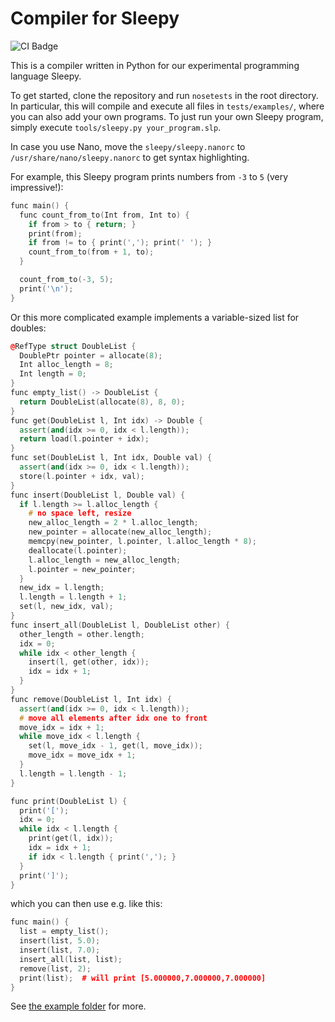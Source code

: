 # Compiler for Sleepy

![CI Badge](https://github.com/Zettelkasten/sleepy/actions/workflows/main.yml/badge.svg)

This is a compiler written in Python for our experimental programming language Sleepy.

To get started, clone the repository and run `nosetests` in the root directory.
In particular, this will compile and execute all files in `tests/examples/`, where you can also add your own programs.
To just run your own Sleepy program, simply execute `tools/sleepy.py your_program.slp`.

In case you use Nano, move the `sleepy/sleepy.nanorc` to `/usr/share/nano/sleepy.nanorc` to get syntax highlighting.

For example, this Sleepy program prints numbers from `-3` to `5` (very impressive!):
```c++
func main() {
  func count_from_to(Int from, Int to) {
    if from > to { return; }
    print(from);
    if from != to { print(','); print(' '); }
    count_from_to(from + 1, to);
  }

  count_from_to(-3, 5);
  print('\n');
}
```

Or this more complicated example implements a variable-sized list for doubles:
```c++
@RefType struct DoubleList {
  DoublePtr pointer = allocate(8);
  Int alloc_length = 8;
  Int length = 0;
}
func empty_list() -> DoubleList {
  return DoubleList(allocate(8), 8, 0);
}
func get(DoubleList l, Int idx) -> Double {
  assert(and(idx >= 0, idx < l.length));
  return load(l.pointer + idx);
}
func set(DoubleList l, Int idx, Double val) {
  assert(and(idx >= 0, idx < l.length));
  store(l.pointer + idx, val);
}
func insert(DoubleList l, Double val) {
  if l.length >= l.alloc_length {
    # no space left, resize
    new_alloc_length = 2 * l.alloc_length;
    new_pointer = allocate(new_alloc_length);
    memcpy(new_pointer, l.pointer, l.alloc_length * 8);
    deallocate(l.pointer);
    l.alloc_length = new_alloc_length;
    l.pointer = new_pointer;
  }
  new_idx = l.length;
  l.length = l.length + 1;
  set(l, new_idx, val);
}
func insert_all(DoubleList l, DoubleList other) {
  other_length = other.length;
  idx = 0;
  while idx < other_length {
    insert(l, get(other, idx));
    idx = idx + 1;
  }
}
func remove(DoubleList l, Int idx) {
  assert(and(idx >= 0, idx < l.length));
  # move all elements after idx one to front
  move_idx = idx + 1;
  while move_idx < l.length {
    set(l, move_idx - 1, get(l, move_idx));
    move_idx = move_idx + 1;
  }
  l.length = l.length - 1;
}

func print(DoubleList l) {
  print('[');
  idx = 0;
  while idx < l.length {
    print(get(l, idx));
    idx = idx + 1;
    if idx < l.length { print(','); }
  }
  print(']');
}
```
which you can then use e.g. like this:
```c++
func main() {
  list = empty_list();
  insert(list, 5.0);
  insert(list, 7.0);
  insert_all(list, list);
  remove(list, 2);
  print(list);  # will print [5.000000,7.000000,7.000000]
}
```

See [the example folder](https://github.com/Zettelkasten/sleepy/tree/main/tests/examples) for more.
